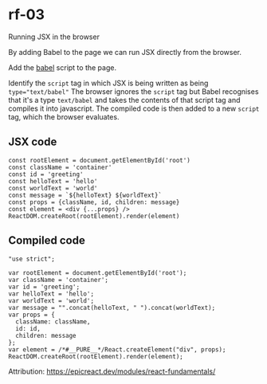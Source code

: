# rf-03

Running JSX in the browser

By adding Babel to the page we can run JSX directly from the browser.

Add the [babel](https://unpkg.com/@babel/standalone@7.12.4/babel.js) script to the page.

Identify the `script` tag in which JSX is being written as being `type="text/babel"`
The browser ignores the `script` tag but Babel recognises that it's a type `text/babel` and takes the contents of that script tag and compiles it into javascript. The compiled code is then added to a new `script` tag, which the browser evaluates.

## JSX code
```
const rootElement = document.getElementById('root')
const className = 'container'
const id = 'greeting'
const helloText = 'hello'
const worldText = 'world'
const message = `${helloText} ${worldText}`
const props = {className, id, children: message}
const element = <div {...props} />
ReactDOM.createRoot(rootElement).render(element)
```

## Compiled code
```
"use strict";

var rootElement = document.getElementById('root');
var className = 'container';
var id = 'greeting';
var helloText = 'hello';
var worldText = 'world';
var message = "".concat(helloText, " ").concat(worldText);
var props = {
  className: className,
  id: id,
  children: message
};
var element = /*#__PURE__*/React.createElement("div", props);
ReactDOM.createRoot(rootElement).render(element);
```

Attribution: https://epicreact.dev/modules/react-fundamentals/

